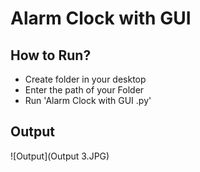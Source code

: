 # Alarm Clock with GUI 

## How to Run?

* Create folder in your desktop 
* Enter the path of your Folder
* Run 'Alarm Clock with GUI .py'

## Output

![Output](Output 3.JPG)
